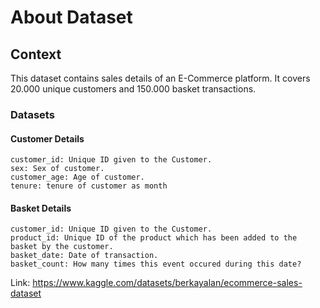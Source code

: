 # About Dataset
## Context

This dataset contains sales details of an E-Commerce platform. It covers 20.000 unique customers and 150.000 basket transactions.

### Datasets

#### Customer Details
    customer_id: Unique ID given to the Customer.
    sex: Sex of customer.
    customer_age: Age of customer.
    tenure: tenure of customer as month
    
#### Basket Details
    customer_id: Unique ID given to the Customer.
    product_id: Unique ID of the product which has been added to the basket by the customer.
    basket_date: Date of transaction.
    basket_count: How many times this event occured during this date?
Link: https://www.kaggle.com/datasets/berkayalan/ecommerce-sales-dataset
